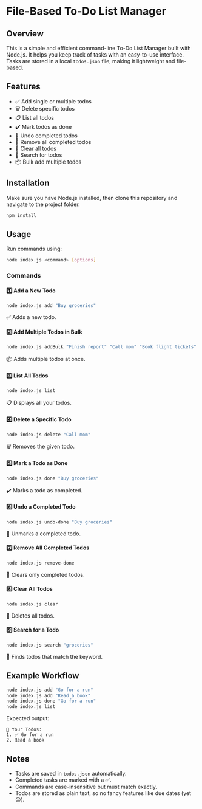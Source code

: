 # File-Based To-Do List Manager

## Overview
This is a simple and efficient command-line To-Do List Manager built with Node.js. It helps you keep track of tasks with an easy-to-use interface. Tasks are stored in a local `todos.json` file, making it lightweight and file-based.

## Features
- ✅ Add single or multiple todos
- 🗑️ Delete specific todos
- 📋 List all todos
- ✔️ Mark todos as done
- 🔄 Undo completed todos
- 🧹 Remove all completed todos
- 🚀 Clear all todos
- 🔎 Search for todos
- 📦 Bulk add multiple todos

## Installation
Make sure you have Node.js installed, then clone this repository and navigate to the project folder.

```sh
npm install
```

## Usage
Run commands using:

```sh
node index.js <command> [options]
```

### Commands

#### 1️⃣ Add a New Todo
```sh
node index.js add "Buy groceries"
```
✅ Adds a new todo.

#### 2️⃣ Add Multiple Todos in Bulk
```sh
node index.js addBulk "Finish report" "Call mom" "Book flight tickets"
```
📦 Adds multiple todos at once.

#### 3️⃣ List All Todos
```sh
node index.js list
```
📋 Displays all your todos.

#### 4️⃣ Delete a Specific Todo
```sh
node index.js delete "Call mom"
```
🗑️ Removes the given todo.

#### 5️⃣ Mark a Todo as Done
```sh
node index.js done "Buy groceries"
```
✔️ Marks a todo as completed.

#### 6️⃣ Undo a Completed Todo
```sh
node index.js undo-done "Buy groceries"
```
🔄 Unmarks a completed todo.

#### 7️⃣ Remove All Completed Todos
```sh
node index.js remove-done
```
🧹 Clears only completed todos.

#### 8️⃣ Clear All Todos
```sh
node index.js clear
```
🚀 Deletes all todos.

#### 9️⃣ Search for a Todo
```sh
node index.js search "groceries"
```
🔎 Finds todos that match the keyword.

## Example Workflow
```sh
node index.js add "Go for a run"
node index.js add "Read a book"
node index.js done "Go for a run"
node index.js list
```
Expected output:
```
📝 Your Todos:
1. ✅ Go for a run
2. Read a book
```

## Notes
- Tasks are saved in `todos.json` automatically.
- Completed tasks are marked with a ✅.
- Commands are case-insensitive but must match exactly.
- Todos are stored as plain text, so no fancy features like due dates (yet 😉).
 
